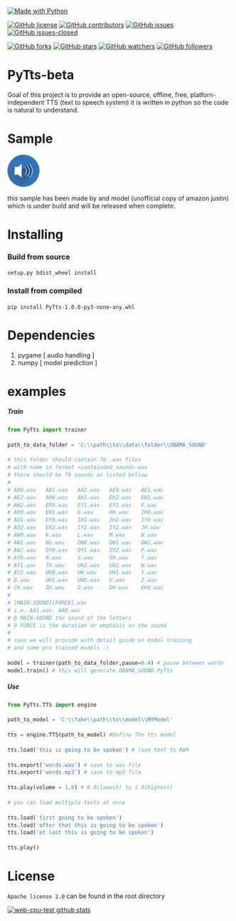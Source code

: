[![Made with Python](https://img.shields.io/badge/Made%20with-Python-orange?style=for-the-badge&logo=Python)](https://www.python.org/)

[![GitHub license](https://img.shields.io/github/license/web-cpu-test/PyTts-beta.svg)](https://github.com/web-cpu-test/PyTts-beta/blob/master/LICENSE)
[![GitHub contributors](https://img.shields.io/github/contributors/web-cpu-test/PyTts-beta.svg)](https://GitHub.com/web-cpu-test/PyTts-beta/graphs/contributors/)
[![GitHub issues](https://img.shields.io/github/issues/web-cpu-test/PyTts-beta.svg)](https://GitHub.com/web-cpu-test/PyTts-beta/issues/)
[![GitHub issues-closed](https://img.shields.io/github/issues-closed/web-cpu-test/PyTts-beta.svg)](https://GitHub.com/web-cpu-test/PyTts-beta/issues?q=is%3Aissue+is%3Aclosed)

[![GitHub forks](https://img.shields.io/github/forks/web-cpu-test/PyTts-beta.svg?style=social&label=Fork&maxAge=2592000)](https://GitHub.com/web-cpu-test/PyTts-beta/network/)
[![GitHub stars](https://img.shields.io/github/stars/web-cpu-test/PyTts-beta.svg?style=social&label=Star&maxAge=2592000)](https://GitHub.com/web-cpu-test/PyTts-beta/stargazers/)
[![GitHub watchers](https://img.shields.io/github/watchers/web-cpu-test/PyTts-beta.svg?style=social&label=Watch&maxAge=2592000)](https://GitHub.com/web-cpu-test/PyTts-beta/watchers/)
[![GitHub followers](https://img.shields.io/github/followers/web-cpu-test.svg?style=social&label=Follow&maxAge=2592000)](https://github.com/web-cpu-test?tab=followers)


# PyTts-beta #
Goal of this project is to provide an open-source, offline, free, platforn-independent TTS (text to speech system)
it is written in python so the code is natural to understand.

# Sample #

[![](https://raw.githubusercontent.com/web-cpu-test/PyTts-beta/main/audio.png)](http://webcputestexample.pythonanywhere.com/example.mp3)


this sample has been made by and model (unofficial copy of amazon justin) which is under build and will be released when complete.

# Installing #
###  Build from source ###
```setup.py bdist_wheel install```

### Install from compiled ###
```pip install PyTts-1.0.0-py3-none-any.whl```


# Dependencies #
1. pygame [ audio handling   ]
1. numpy  [ model prediction ]

# examples #


##### Train #####
```python
from PyTts import trainer

path_to_data_folder = 'C:\\path\\to\\data\\folder\\OBAMA_SOUND'

# this folder should contain 70 .wav files
# with name in format <containded_sound>.wav
# there should be 70 sounds as listed bellow
#
# AA0.wav   AA1.wav   AA2.wav   AE0.wav   AE1.wav
# AE2.wav   AH0.wav   AH1.wav   EH2.wav   EH1.wav  
# AH2.wav   ER0.wav   EY1.wav   EY2.wav   F.wav  
# AO0.wav   ER1.wav   G.wav     HH.wav    IH0.wav  
# AO1.wav   EY0.wav   IH1.wav   IH2.wav   IY0.wav  
# AO2.wav   ER2.wav   IY1.wav   IY2.wav   JH.wav  
# AW0.wav   K.wav     L.wav     M.wav     N.wav  
# AW1.wav   NG.wav    OW0.wav   OW1.wav   OW2.wav  
# AW2.wav   OY0.wav   OY1.wav   OY2.wav   P.wav  
# AY0.wav   R.wav     S.wav     SH.wav    T.wav  
# AY1.wav   TH.wav    UH2.wav   UW2.wav   W.wav  
# AY2.wav   UH0.wav   UW.wav    UW1.wav   Y.wav  
# B.wav     UH1.wav   UW0.wav   V.wav     Z.wav  
# CH.wav    ZH.wav    D.wav     DH.wav    EH0.wav   
#
# [MAIN-SOUND][FORCE].wav
# i.e. AA1.wav, AA0.wav
# @ MAIN-SOUND the sound of the letters
# @ FORCE is the duration or emphasis on the sound
#
# soon we will provide with detail guide on model training
# and some pre trained models :)

model = trainer(path_to_data_folder,pause=0.4) # pause between words
model.train() # this will generate OBAMA_SOUND.PyTts
```


##### Use #####

```python
from PyTts.TTS import engine

path_to_model = 'C:\\fake\\path\\to\\model\\MYModel'

tts = engine.TTS(path_to_model) #Define The tts model

tts.load('this is going to be spoken') # load text to RAM

tts.export('words.wav') # save to wav file
tts.export('words.mp3') # save to mp3 file

tts.play(volume = 1.0) # 0.0(lowest) to 1.0(highest)

# you can load multiple texts at once

tts.load('first going to be spoken')
tts.load('after that this is going to be spoken')
tts.load('at last this is going to be spoken')

tts.play()
```

# License #
```Apache license 2.0``` can be found in the root directory



[![web-cpu-test github stats](https://github-readme-stats.vercel.app/api?username=web-cpu-test)](https://github.com/web-cpu-test)
